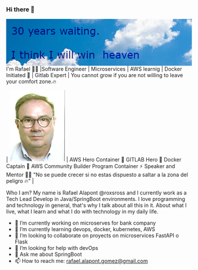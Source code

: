 ### Hi there 👋

<!--
**ralapont/ralapont** is a ✨ _special_ ✨ repository because its `README.md` (this file) appears on your GitHub profile.
-->

<img src="imagenes/cielo.png" alt="Markdown Cielo icon" style="float: left; margin-right: 10px;" />

I'm Rafael 👩‍💻 |Software Engineer | Microservices | AWS learnig | Docker Initiated 🐳 | Gitlab Expert | You cannot grow if you are not willing to leave your comfort zone.🔥


| ![Flowers](/imagenes/RAG-foto.jpg) | AWS Hero Container 🚀
GITLAB Hero 🚀
Docker Captain 🐳
AWS Community Builder Program Container ⚡
Speaker and Mentor 🦸‍♀️
"No se puede crecer si no estas dispuesto a saltar a la zona del peligro 🔥" |

Who I am?
My name is Rafael Alapont @roxsross and I currently work as a Tech Lead Develop in Java/SpringBoot environments.
I love programming and technology in general, that's why I talk about all this in it. About what I live, what I learn and what I do with technology in my daily life.




- 🔭 I’m currently working on microserves for bank company 
- 🌱 I’m currently learning devops, docker, kubernetes, AWS
- 👯 I’m looking to collaborate on proyects on microservices FastAPI o Flask
- 🤔 I’m looking for help with devOps
- 💬 Ask me about SpringBoot
- 📫 How to reach me: rafael.alapont.gomez@gmail.com
